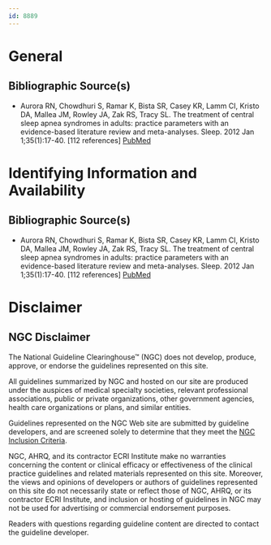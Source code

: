 ```yaml
---
id: 8889
---
```


# General

## Bibliographic Source(s)

- Aurora RN, Chowdhuri S, Ramar K, Bista SR, Casey KR, Lamm CI, Kristo DA, Mallea JM, Rowley JA, Zak RS, Tracy SL. The treatment of central sleep apnea syndromes in adults: practice parameters with an evidence-based literature review and meta-analyses. Sleep. 2012 Jan 1;35(1):17-40. [112 references] [ PubMed ](http://www.ncbi.nlm.nih.gov/entrez/query.fcgi?cmd=Retrieve&db=pubmed&dopt=Abstract&list_uids=22215916)

# Identifying Information and Availability

## Bibliographic Source(s)

- Aurora RN, Chowdhuri S, Ramar K, Bista SR, Casey KR, Lamm CI, Kristo DA, Mallea JM, Rowley JA, Zak RS, Tracy SL. The treatment of central sleep apnea syndromes in adults: practice parameters with an evidence-based literature review and meta-analyses. Sleep. 2012 Jan 1;35(1):17-40. [112 references] [ PubMed ](http://www.ncbi.nlm.nih.gov/entrez/query.fcgi?cmd=Retrieve&db=pubmed&dopt=Abstract&list_uids=22215916)

# Disclaimer

## NGC Disclaimer

The National Guideline Clearinghouse™ (NGC) does not develop, produce, approve, or endorse the guidelines represented on this site.

All guidelines summarized by NGC and hosted on our site are produced under the auspices of medical specialty societies, relevant professional associations, public or private organizations, other government agencies, health care organizations or plans, and similar entities.

Guidelines represented on the NGC Web site are submitted by guideline developers, and are screened solely to determine that they meet the [NGC Inclusion Criteria](/help-and-about/summaries/inclusion-criteria).

NGC, AHRQ, and its contractor ECRI Institute make no warranties concerning the content or clinical efficacy or effectiveness of the clinical practice guidelines and related materials represented on this site. Moreover, the views and opinions of developers or authors of guidelines represented on this site do not necessarily state or reflect those of NGC, AHRQ, or its contractor ECRI Institute, and inclusion or hosting of guidelines in NGC may not be used for advertising or commercial endorsement purposes.

Readers with questions regarding guideline content are directed to contact the guideline developer.

